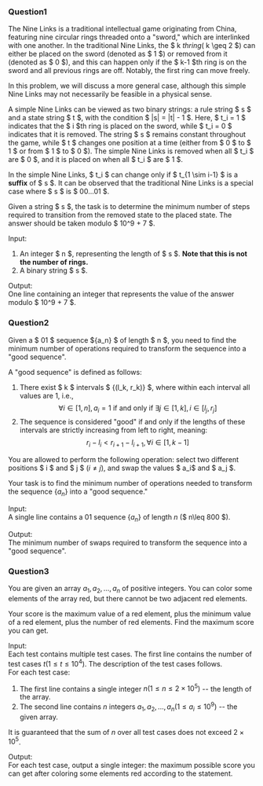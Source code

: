 ### Question1

The Nine Links is a traditional intellectual game originating from China, featuring nine circular rings threaded onto a "sword," which are interlinked with one another. 
In the traditional Nine Links, the $ k $th ring ($ k \geq 2 $) can either be placed on the sword (denoted as $ 1 $) or removed from it (denoted as $ 0 $), and this can happen only if the $ k-1 $th ring is on the sword and all previous rings are off. 
Notably, the first ring can move freely.

In this problem, we will discuss a more general case, although this simple Nine Links may not necessarily be feasible in a physical sense.

A simple Nine Links can be viewed as two binary strings: a rule string $ s $ and a state string $ t $, with the condition $ |s| = |t| - 1 $. 
Here, $ t_i = 1 $ indicates that the $ i $th ring is placed on the sword, while $ t_i = 0 $ indicates that it is removed. 
The string $ s $ remains constant throughout the game, while $ t $ changes one position at a time (either from $ 0 $ to $ 1 $ or from $ 1 $ to $ 0 $). 
The simple Nine Links is removed when all $ t_i $ are $ 0 $, and it is placed on when all $ t_i $ are $ 1 $.

In the simple Nine Links, $ t_i $ can change only if $ t_{1 \sim i-1} $ is a **suffix** of $ s $. 
It can be observed that the traditional Nine Links is a special case where $ s $ is $ 00...01 $.

Given a string $ s $, the task is to determine the minimum number of steps required to transition from the removed state to the placed state. 
The answer should be taken modulo $ 10^9 + 7 $.

Input:  
1. An integer $ n $, representing the length of $ s $. **Note that this is not the number of rings.**  
2. A binary string $ s $.

Output:  
One line containing an integer that represents the value of the answer modulo $ 10^9 + 7 $.

### Question2

Given a $ 01 $ sequence $\{a_n\} $ of length $ n $, you need to find the minimum number of operations required to transform the sequence into a "good sequence".

A "good sequence" is defined as follows:  
1. There exist $ k $ intervals $ \{(l_k, r_k)\} $, where within each interval all values are $1$, i.e.,
$$ \forall i\in[1,n],a_i=1\text{ if and only if }\exists j\in[1,k],i\in[l_j,r_j] $$
2. The sequence is considered "good" if and only if the lengths of these intervals are strictly increasing from left to right, meaning:
$$ r_i-l_i<r_{i+1}-l_{i+1},\forall i\in[1,k-1] $$

You are allowed to perform the following operation: select two different positions $ i $ and $ j $ ($i \neq j$), and swap the values $ a_i$ and $ a_j $.

Your task is to find the minimum number of operations needed to transform the sequence $\{a_n\}$ into a "good sequence."

Input:  
A single line contains a $01$ sequence $\{a_n\}$ of length $n$ ($ n\leq 800 $).

Output:  
The minimum number of swaps required to transform the sequence into a "good sequence".

### Question3

You are given an array $a_1,a_2,...,a_n$ of positive integers.
You can color some elements of the array red, but there cannot be two adjacent red elements.

Your score is the maximum value of a red element, plus the minimum value of a red element, plus the number of red elements. 
Find the maximum score you can get.

Input:  
Each test contains multiple test cases. 
The first line contains the number of test cases $t (1\leq t\leq 10^{4})$. 
The description of the test cases follows.  
For each test case:  
1. The first line contains a single integer $n (1\leq n\leq 2\times 10^5)$ -- the length of the array.  
2. The second line contains $n$ integers $a_1,a_2,...,a_n (1\leq a_i\leq 10^9)$ -- the given array.

It is guaranteed that the sum of $n$ over all test cases does not exceed $2\times 10^5$.

Output:  
For each test case, output a single integer: the maximum possible score you can get after coloring some elements red according to the statement.
